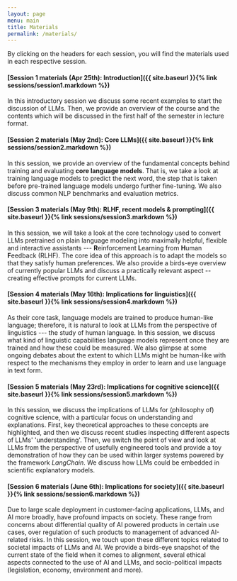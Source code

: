 ```yaml
---
layout: page
menu: main
title: Materials
permalink: /materials/
---
```


By clicking on the headers for each session, you will find the materials used in each respective session. 

#### [Session 1 materials  (Apr 25th): Introduction]({{ site.baseurl }}{% link sessions/session1.markdown %})

In this introductory session we discuss some recent examples to start the discussion of LLMs. Then, we provide an overview of the course and the contents which will be discussed in the first half of the semester in lecture format. 

#### [Session 2 materials  (May 2nd): Core LLMs]({{ site.baseurl }}{% link sessions/session2.markdown %})

In this session, we provide an overview of the fundamental concepts behind training and evaluating **core language models**. That is, we take a look at training language models to predict the next word, the step that is taken before pre-trained language models undergo further fine-tuning. We also discuss common NLP benchmarks and evaluation metrics.

#### [Session 3 materials  (May 9th): RLHF, recent models & prompting]({{ site.baseurl }}{% link sessions/session3.markdown %})

In this session, we will take a look at the core technology used to convert LLMs pretrained on plain language modeling into maximally helpful, flexible and interactive assistants --- **R**einforcement **L**earning from **H**uman **F**eedback (RLHF). The core idea of this approach is to adapt the models so that they satisfy human preferences. We also provide a birds-eye overview of currently popular LLMs and discuss a practically relevant aspect -- creating effective prompts for current LLMs.

#### [Session 4 materials  (May 16th): Implications for linguistics]({{ site.baseurl }}{% link sessions/session4.markdown %})

As their core task, language models are trained to produce human-like language; therefore, it is natural to look at LLMs from the perspective of linguistics --- the study of human language. In this session, we discuss what kind of linguistic capabilities language models represent once they are trained and how these could be measured. We also glimpse at some ongoing debates about the extent to which LLMs might be human-like with respect to the mechanisms they employ in order to learn and use language in text form. 

#### [Session 5 materials  (May 23rd): Implications for cognitive science]({{ site.baseurl }}{% link sessions/session5.markdown %})

In this session, we discuss the implications of LLMs for (philosophy of) cognitive science, with a particular focus on understanding and explanations. First, key theoretical approaches to these concepts are highlighted, and then we discuss recent studies inspecting different aspects of LLMs' 'understanding'. Then, we switch the point of view and look at LLMs from the perspective of usefully engineered tools and provide a toy demonstration of how they can be used within larger systems powered by the framework *LangChain*. We discuss how LLMs could be embedded in scientific explanatory models.

#### [Session 6 materials  (June 6th): Implications for society]({{ site.baseurl }}{% link sessions/session6.markdown %})

Due to large scale deployment in customer-facing applications, LLMs, and AI more broadly, have profound impacts on society. These range from concerns about differential quality of AI powered products in certain use cases, over regulation of such products to management of advanced AI-related risks.
In this session, we touch upon these different topics related to societal impacts of LLMs and AI. We provide a birds-eye snapshot of the current state of the field when it comes to alignment, several ethical aspects connected to the use of AI and LLMs, and socio-political impacts (legislation, economy, environment and more).